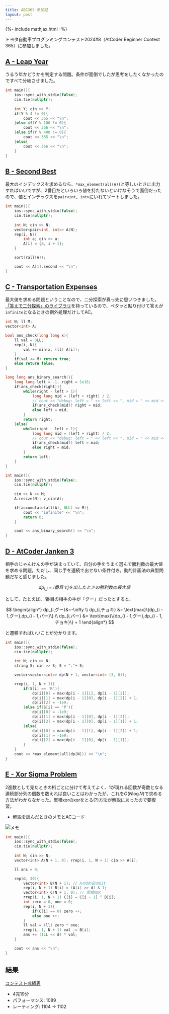 ```yaml
---
title: ABC365 参加記
layout: post
---
```


{%- include mathjax.html -%}

トヨタ自動車プログラミングコンテスト2024#8（AtCoder Beginner Contest 365）に参加しました。

## [A - Leap Year](https://atcoder.jp/contests/abc365/tasks/abc365_a)
うるう年かどうかを判定する問題。条件が面倒でしたが思考をしたくなかったのですべて分岐させました。
```c++
int main(){
    ios::sync_with_stdio(false);
    cin.tie(nullptr);
    
    int Y; cin >> Y;
    if(Y % 4 != 0){
        cout << 365 << "\n";
    }else if(Y % 100 != 0){
        cout << 366 << "\n";
    }else if(Y % 400 != 0){
        cout << 365 << "\n";
    }else{
        cout << 366 << "\n";
    }
}
```

## [B - Second Best](https://atcoder.jp/contests/abc365/tasks/abc365_b)

最大のインデックスを求めるなら、`*max_element(all(A))`と等しいときに出力すればいいですが、2番目だといろいろ値を持たないといけなそうで面倒だったので、値とインデックスを`pair<int, int>`にいれてソートしました。
```c++
int main(){
    ios::sync_with_stdio(false);
    cin.tie(nullptr);
    
    int N; cin >> N;
    vector<pair<int, int>> A(N);
    rep(i, N){
        int a; cin >> a;
        A[i] = {a, i + 1};
    }

    sort(rall(A));

    cout << A[1].second << "\n";
}
```

## [C - Transportation Expenses]((https://atcoder.jp/contests/abc365/tasks/abc365_c))

最大値を求める問題ということなので、二分探索が真っ先に思いつきました。
[「答えで二分探索」のライブラリ](https://github.com/m1ffyz/library/blob/main/algorithm/ans_binary_search.cpp)を持っているので、ペタッと貼り付けて答えが`infinite`となるときの例外処理だけしてAC。

```c++
int N; ll M;
vector<int> A;

bool ans_check(long long x){
    ll val = 0LL;
    rep(i, N){
        val += min(x, (ll) A[i]);
    }
    if(val <= M) return true;
    else return false;
}

long long ans_binary_search(){
    long long left = -1, right = 1e18;
    if(ans_check(right)){
        while(right - left > 1){
            long long mid = (left + right) / 2;
            // cout << "debug: left = " << left << ", mid = " << mid << ", right = " << right << " ans(" << mid << ") = " << ans_check(mid) << endl;
            if(ans_check(mid)) right = mid;
            else left = mid;
        }
        return right;
    }else{
        while(right - left > 1){
            long long mid = (left + right) / 2;
            // cout << "debug: left = " << left << ", mid = " << mid << ", right = " << right << " ans(" << mid << ") = " << ans_check(mid) << endl;
            if(ans_check(mid)) left = mid;
            else right = mid;
        }
        return left;
    }
}

int main(){
    ios::sync_with_stdio(false);
    cin.tie(nullptr);
    
    cin >> N >> M;
    A.resize(N); v_cin(A);

    if(accumulate(all(A), 0LL) <= M){
        cout << "infinite" << "\n";
        return 0;
    }

    cout << ans_binary_search() << "\n";
}
```

## [D - AtCoder Janken 3](https://atcoder.jp/contests/abc365/tasks/abc365_d)

相手のじゃんけんの手が決まっていて、自分の手をうまく選んで勝利数の最大値を求める問題。ただし、同じ手を連続で出せない条件付き。動的計画法の典型問題だなと感じました。

$$
dp_{i,j}=i番目でjを出したときの勝利数の最大値
$$

として、たとえば、$i$番目の相手の手が「グー」だったとすると、

$$
\begin{align*}
dp_{i,グー}&=-\infty \\
dp_{i,チョキ} &= \text{max}\{dp_{i - 1,グー},dp_{i - 1,パー}\} \\
dp_{i,パー} &= \text{max}\{dp_{i - 1,グー},dp_{i - 1,チョキ}\} + 1
\end{align*}
$$

と遷移すればいいことが分かります。
```c++
int main(){
    ios::sync_with_stdio(false);
    cin.tie(nullptr);
    
    int N; cin >> N;
    string S; cin >> S; S = "."+ S;

    vector<vector<int>> dp(N + 1, vector<int> (3, 0));

    rrep(i, 1, N + 1){
        if(S[i] == 'R'){
            dp[i][0] = max(dp[i - 1][1], dp[i - 1][2]);
            dp[i][1] = max(dp[i - 1][0], dp[i - 1][2]) + 1;
            dp[i][2] = -1e9;
        }else if(S[i] == 'P'){
            dp[i][0] = -1e9;
            dp[i][1] = max(dp[i - 1][0], dp[i - 1][2]);
            dp[i][2] = max(dp[i - 1][0], dp[i - 1][1]) + 1; 
        }else{
            dp[i][0] = max(dp[i - 1][1], dp[i - 1][2]) + 1;
            dp[i][1] = -1e9;
            dp[i][2] = max(dp[i - 1][0], dp[i - 1][1]);
        }
    }
    cout << *max_element(all(dp[N])) << "\n";
}
```

## [E - Xor Sigma Problem](https://atcoder.jp/contests/abc365/tasks/abc365_e)

2進数として見たときの桁ごとに分けて考えてよく、1が現れる回数が奇数となる連続部分列の個数を数えれば良いことはわかったが、これを$O(N\log N)$で求める方法がわからなかった。累積xorのxorをとる(?)方法が解説にあったので要復習。

- 解説を読んだときのメモとACコード

![メモ](https://github.com/m1ffyz/m1ffyz/blob/main/img/posts/2024-08-04.jpg)

```c++
int main(){
    ios::sync_with_stdio(false);
    cin.tie(nullptr);
    
    int N; cin >> N;
    vector<int> A(N + 1, 0); rrep(i, 1, N + 1) cin >> A[i];

    ll ans = 0;

    rep(d, 30){
        vector<int> B(N + 1); // Aのd桁目のbit
        rep(i, N + 1) B[i] = (A[i] >> d) & 1;
        vector<int> C(N + 1, 0); // 累積XOR
        rrep(i, 1, N + 1) C[i] = C[i - 1] ^ B[i];
        int zero = 0, one = 0;
        rep(i, N + 1){
            if(C[i] == 0) zero ++;
            else one ++;
        }
        ll val = (ll) zero * one;
        rrep(i, 1, N + 1) val -= B[i];
        ans += (1LL << d) * val;
    }

    cout << ans << "\n";
}
```



## 結果
[コンテスト成績表](https://atcoder.jp/users/m1ffyz/history/share/abc365)
- 4完19分
- パフォーマンス: 1089
- レーティング: 1104 → 1102